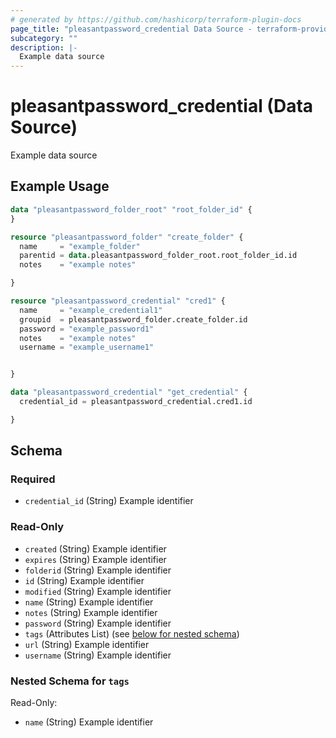 ```yaml
---
# generated by https://github.com/hashicorp/terraform-plugin-docs
page_title: "pleasantpassword_credential Data Source - terraform-provider-pleasant-password-server"
subcategory: ""
description: |-
  Example data source
---
```


# pleasantpassword_credential (Data Source)

Example data source

## Example Usage

```terraform
data "pleasantpassword_folder_root" "root_folder_id" {
}

resource "pleasantpassword_folder" "create_folder" {
  name     = "example_folder"
  parentid = data.pleasantpassword_folder_root.root_folder_id.id
  notes    = "example notes"

}

resource "pleasantpassword_credential" "cred1" {
  name     = "example_credential1"
  groupid  = pleasantpassword_folder.create_folder.id
  password = "example_password1"
  notes    = "example notes"
  username = "example_username1"


}

data "pleasantpassword_credential" "get_credential" {
  credential_id = pleasantpassword_credential.cred1.id

}
```

<!-- schema generated by tfplugindocs -->
## Schema

### Required

- `credential_id` (String) Example identifier

### Read-Only

- `created` (String) Example identifier
- `expires` (String) Example identifier
- `folderid` (String) Example identifier
- `id` (String) Example identifier
- `modified` (String) Example identifier
- `name` (String) Example identifier
- `notes` (String) Example identifier
- `password` (String) Example identifier
- `tags` (Attributes List) (see [below for nested schema](#nestedatt--tags))
- `url` (String) Example identifier
- `username` (String) Example identifier

<a id="nestedatt--tags"></a>
### Nested Schema for `tags`

Read-Only:

- `name` (String) Example identifier
